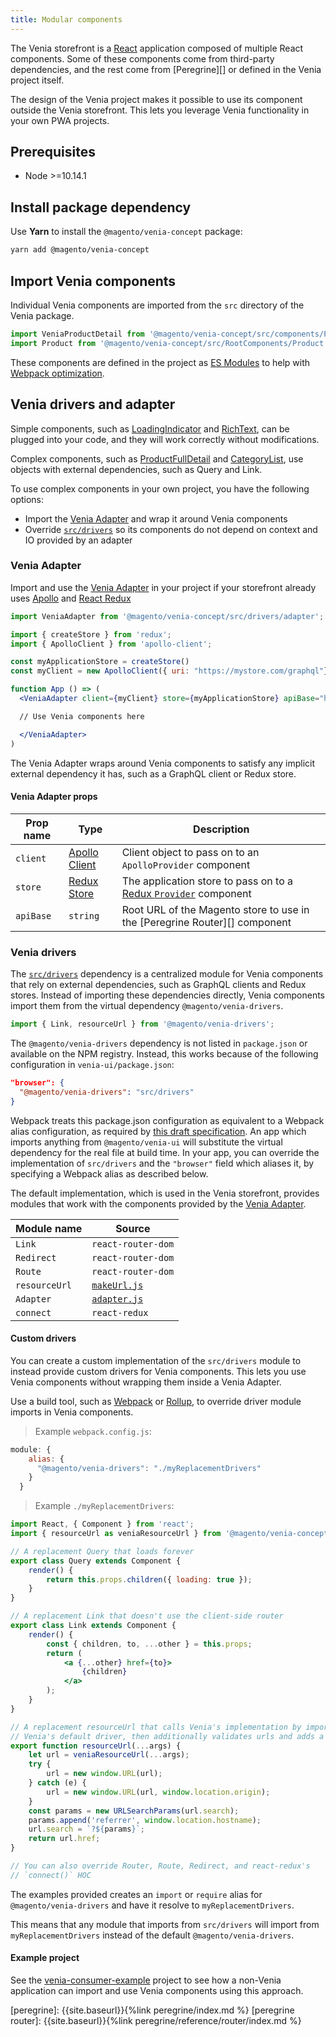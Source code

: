 ```yaml
---
title: Modular components
---
```


The Venia storefront is a [React][] application composed of multiple React components.
Some of these components come from third-party dependencies, and
the rest come from [Peregrine][] or defined in the Venia project itself.

The design of the Venia project makes it possible to use its component outside the Venia storefront.
This lets you leverage Venia functionality in your own PWA projects.

## Prerequisites

-   Node >=10.14.1

## Install package dependency

Use **Yarn** to install the `@magento/venia-concept` package:

```sh
yarn add @magento/venia-concept
```

## Import Venia components

Individual Venia components are imported from the `src` directory of the Venia package.

```js
import VeniaProductDetail from '@magento/venia-concept/src/components/ProductFullDetail';
import Product from '@magento/venia-concept/src/RootComponents/Product';
```

These components are defined in the project as [ES Modules][] to help with [Webpack optimization][].

## Venia drivers and adapter

Simple components, such as [LoadingIndicator][] and [RichText][], can be plugged into your code, and
they will work correctly without modifications.

Complex components, such as [ProductFullDetail][] and [CategoryList][], use objects with external dependencies, such as Query and Link.

To use complex components in your own project, you have the following options:

-   Import the [Venia Adapter][] and wrap it around Venia components
-   Override [`src/drivers`][] so its components do not depend on context and IO provided by an adapter

### Venia Adapter

Import and use the [Venia Adapter][] in your project if your storefront already uses [Apollo][] and [React Redux][]

```jsx
import VeniaAdapter from '@magento/venia-concept/src/drivers/adapter';

import { createStore } from 'redux';
import { ApolloClient } from 'apollo-client';

const myApplicationStore = createStore()
const myClient = new ApolloClient({ uri: "https://mystore.com/graphql"})

function App () => (
  <VeniaAdapter client={myClient} store={myApplicationStore} apiBase="https://mystore.com">

  // Use Venia components here

  </VeniaAdapter>
)
```

The Venia Adapter wraps around Venia components to satisfy any implicit external dependency it has, such as a GraphQL client or Redux store.

#### Venia Adapter props

| Prop name | Type              | Description                                                                |
| --------- | ----------------- | -------------------------------------------------------------------------- |
| `client`  | [Apollo Client][] | Client object to pass on to an `ApolloProvider` component                  |
| `store`   | [Redux Store][]   | The application store to pass on to a [Redux `Provider`][] component       |
| `apiBase` | `string`          | Root URL of the Magento store to use in the [Peregrine Router][] component |

### Venia drivers

The [`src/drivers`][] dependency is a centralized module for Venia components that rely on external dependencies, such as GraphQL clients and Redux stores.
Instead of importing these dependencies directly, Venia components import them from the virtual dependency `@magento/venia-drivers`.

```js
import { Link, resourceUrl } from '@magento/venia-drivers';
```

The `@magento/venia-drivers` dependency is not listed in `package.json` or available on the NPM registry.
Instead, this works because of the following configuration in `venia-ui/package.json`:

```json
"browser": {
  "@magento/venia-drivers": "src/drivers"
}
```

Webpack treats this package.json configuration as equivalent to a Webpack alias configuration, as required by [this draft specification](https://github.com/defunctzombie/package-browser-field-spec).
An app which imports anything from `@magento/venia-ui` will substitute the virtual dependency for the real file at build time.
In your app, you can override the implementation of `src/drivers` and the `"browser"` field which aliases it, by specifying a Webpack alias as described below.

The default implementation, which is used in the Venia storefront, provides modules that work with the components provided by the [Venia Adapter][].

| Module name   | Source             |
| ------------- | ------------------ |
| `Link`        | `react-router-dom` |
| `Redirect`    | `react-router-dom` |
| `Route`       | `react-router-dom` |
| `resourceUrl` | [`makeUrl.js`][]   |
| `Adapter`     | [`adapter.js`][]   |
| `connect`     | `react-redux`      |

#### Custom drivers

You can create a custom implementation of the `src/drivers` module to instead provide custom drivers for Venia components.
This lets you use Venia components without wrapping them inside a Venia Adapter.

Use a build tool, such as [Webpack][] or [Rollup][], to override driver module imports in Venia components.

> Example `webpack.config.js`:

```js
module: {
    alias: {
      "@magento/venia-drivers": "./myReplacementDrivers"
    }
  }
```

> Example `./myReplacementDrivers`:

```jsx
import React, { Component } from 'react';
import { resourceUrl as veniaResourceUrl } from '@magento/venia-concept/src/drivers';

// A replacement Query that loads forever
export class Query extends Component {
    render() {
        return this.props.children({ loading: true });
    }
}

// A replacement Link that doesn't use the client-side router
export class Link extends Component {
    render() {
        const { children, to, ...other } = this.props;
        return (
            <a {...other} href={to}>
                {children}
            </a>
        );
    }
}

// A replacement resourceUrl that calls Venia's implementation by importing
// Venia's default driver, then additionally validates urls and adds a parameter
export function resourceUrl(...args) {
    let url = veniaResourceUrl(...args);
    try {
        url = new window.URL(url);
    } catch (e) {
        url = new window.URL(url, window.location.origin);
    }
    const params = new URLSearchParams(url.search);
    params.append('referrer', window.location.hostname);
    url.search = `?${params}`;
    return url.href;
}

// You can also override Router, Route, Redirect, and react-redux's
// `connect()` HOC
```

The examples provided creates an `import` or `require` alias for `@magento/venia-drivers` and have it resolve to `myReplacementDrivers`.

This means that any module that imports from `src/drivers` will import from `myReplacementDrivers` instead of the default `@magento/venia-drivers`.

#### Example project

See the [venia-consumer-example][] project to see how a non-Venia application can import and use Venia components using this approach.

[peregrine]: {{site.baseurl}}{%link peregrine/index.md %}
[peregrine router]: {{site.baseurl}}{%link peregrine/reference/router/index.md %}

[react]: https://reactjs.org/
[venia-consumer-example]: https://github.com/magento-research/venia-consumer-example
[es modules]: https://hacks.mozilla.org/2018/03/es-modules-a-cartoon-deep-dive/
[webpack optimization]: https://webpack.js.org/guides/tree-shaking/
[loadingindicator]: https://github.com/magento/pwa-studio/tree/master/packages/venia-concept/src/components/LoadingIndicator
[richtext]: https://github.com/magento/pwa-studio/blob/master/packages/venia-concept/src/components/RichText
[venia adapter]: https://github.com/magento/pwa-studio/blob/master/packages/venia-concept/src/drivers/adapter.js
[productfulldetail]: https://github.com/magento/pwa-studio/tree/master/packages/venia-concept/src/components/ProductFullDetail
[categorylist]: https://github.com/magento/pwa-studio/tree/master/packages/venia-concept/src/components/CategoryList
[`src/drivers`]: https://github.com/magento/pwa-studio/blob/master/packages/venia-concept/src/drivers/index.js
[apollo]: https://www.apollographql.com/docs/react/
[react redux]: https://react-redux.js.org/
[redux store]: https://redux.js.org/api/store
[redux `provider`]: https://react-redux.js.org/api/provider
[apollo client]: https://www.apollographql.com/docs/react/essentials/get-started.html#creating-client
[webpack]: https://webpack.js.org/
[rollup]: https://rollupjs.org/guide/en
[`makeurl.js`]: https://github.com/magento/pwa-studio/blob/master/packages/venia-concept/src/util/makeUrl.js
[`adapter.js`]: https://github.com/magento/pwa-studio/blob/a40c4a7b9c5e7161e4e1534eb90e511d6559e36b/packages/venia-concept/src/drivers/adapter.js
